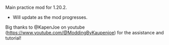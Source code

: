Main practice mod for 1.20.2.

- Will update as the mod progresses.


Big thanks to @KapenJoe on youtube (https://www.youtube.com/@ModdingByKaupenjoe) for the assistance and tutorial!
